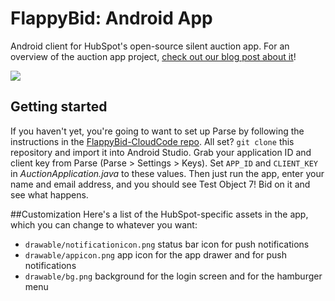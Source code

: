 # FlappyBid: Android App
Android client for HubSpot's open-source silent auction app. For an overview of the auction app project, [check out our blog post about it](http://dev.hubspot.com/coming-soon)!

![](http://i.imgur.com/qIud2uSl.png)

## Getting started
If you haven't yet, you're going to want to set up Parse by following the instructions in the [FlappyBid-CloudCode repo](https://github.com/HubSpot/FlappyBid-CloudCode). All set? `git clone` this repository and import it into Android Studio. Grab your application ID and client key from Parse (Parse > Settings > Keys). Set `APP_ID` and `CLIENT_KEY` in *AuctionApplication.java* to these values. Then just run the app, enter your name and email address, and you should see Test Object 7! Bid on it and see what happens.

##Customization
Here's a list of the HubSpot-specific assets in the app, which you can change to whatever you want:
* `drawable/notificationicon.png` status bar icon for push notifications
* `drawable/appicon.png` app icon for the app drawer and for push notifications
* `drawable/bg.png` background for the login screen and for the hamburger menu
